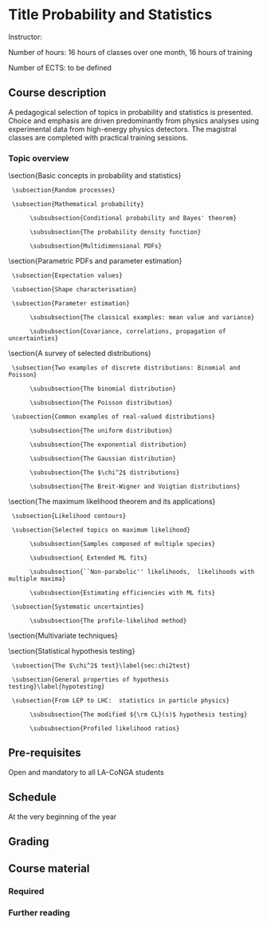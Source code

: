 # Title Probability and Statistics

Instructor:

Number of hours: 16 hours of classes over one month, 16 hours of training

Number of ECTS: to be defined

## Course description
A pedagogical selection of topics in probability and statistics is presented.
Choice and emphasis are driven predominantly
from physics analyses using experimental data from high-energy physics detectors.
The magistral classes are completed with practical training sessions.

### Topic overview

\section{Basic concepts in probability and statistics}

     \subsection{Random processes}

     \subsection{Mathematical probability}

          \subsubsection{Conditional probability and Bayes' theorem}

          \subsubsection{The probability density function}

          \subsubsection{Multidimensional PDFs}
               
\section{Parametric PDFs and parameter estimation} 

     \subsection{Expectation values}

     \subsection{Shape characterisation} 

     \subsection{Parameter estimation} 

          \subsubsection{The classical examples: mean value and variance} 

          \subsubsection{Covariance, correlations, propagation of uncertainties}

\section{A survey of selected distributions}

     \subsection{Two examples of discrete distributions: Binomial and Poisson} 

          \subsubsection{The binomial distribution}

          \subsubsection{The Poisson distribution}

     \subsection{Common examples of real-valued distributions} 

          \subsubsection{The uniform distribution}

          \subsubsection{The exponential distribution}

          \subsubsection{The Gaussian distribution}

          \subsubsection{The $\chi^2$ distributions}

          \subsubsection{The Breit-Wigner and Voigtian distributions}

\section{The maximum likelihood theorem and its applications}

     \subsection{Likelihood contours} 

     \subsection{Selected topics on maximum likelihood}

          \subsubsection{Samples composed of multiple species}

          \subsubsection{ Extended ML fits}

          \subsubsection{``Non-parabolic'' likelihoods,  likelihoods with multiple maxima}

          \subsubsection{Estimating efficiencies with ML fits}

     \subsection{Systematic uncertainties}

          \subsubsection{The profile-likelihod method}

\section{Multivariate techniques}

\section{Statistical hypothesis testing}

     \subsection{The $\chi^2$ test}\label{sec:chi2test}

     \subsection{General properties of hypothesis  testing}\label{hypotesting}

     \subsection{From LEP to LHC:  statistics in particle physics}

          \subsubsection{The modified ${\rm CL}(s)$ hypothesis testing}

          \subsubsection{Profiled likelihood ratios}

## Pre-requisites

Open and mandatory to all LA-CoNGA students

## Schedule

At the very beginning of the year

## Grading

## Course material

### Required
### Further reading
